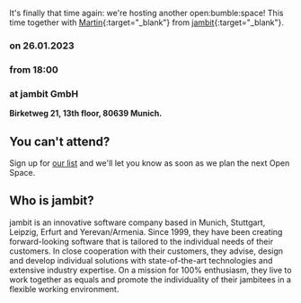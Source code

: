 

It's finally that time again: we're hosting another open:bumble:space!
This time together with [Martin](https://www.linkedin.com/in/martin-aigner-865064193/){:target="_blank"} from [jambit](https://www.jambit.com/){:target="_blank"}.

### on 26.01.2023
### from 18:00
### at jambit GmbH
**Birketweg 21, 13th floor, 80639 Munich.**

## You can't attend?
Sign up for [our list](stayintheloop) and we'll let you know as soon as we plan the next Open Space.

## Who is jambit?
jambit is an innovative software company based in Munich, Stuttgart, Leipzig, Erfurt and Yerevan/Armenia. Since 1999, they have been creating forward-looking software that is tailored to the individual needs of their customers. In close cooperation with their customers, they advise, design and develop individual solutions with state-of-the-art technologies and extensive industry expertise.
On a mission for 100% enthusiasm, they live to work together as equals and promote the individuality of their jambitees in a flexible working environment.